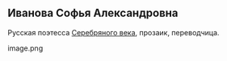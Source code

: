 ## Иванова Софья Александровна 

Русская поэтесса [Серебряного века](https://ru.wikipedia.org/wiki/%D0%A1%D0%B5%D1%80%D0%B5%D0%B1%D1%80%D1%8F%D0%BD%D1%8B%D0%B9_%D0%B2%D0%B5%D0%BA_%D1%80%D1%83%D1%81%D1%81%D0%BA%D0%BE%D0%B9_%D0%BF%D0%BE%D1%8D%D0%B7%D0%B8%D0%B8), прозаик, переводчица.

image.png